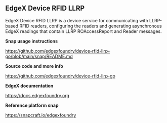 EdgeX Device RFID LLRP
---
EdgeX Device RFID LLRP is a device service for communicating with LLRP-based RFID readers, configuring the readers and generating asynchronous EdgeX readings that contain LLRP ROAccessReport and Reader messages.

**Snap usage instructions**

https://github.com/edgexfoundry/device-rfid-llrp-go/blob/main/snap/README.md

**Source code and more info**

https://github.com/edgexfoundry/device-rfid-llrp-go

**EdgeX documentation**

https://docs.edgexfoundry.org

**Reference platform snap**

https://snapcraft.io/edgexfoundry
